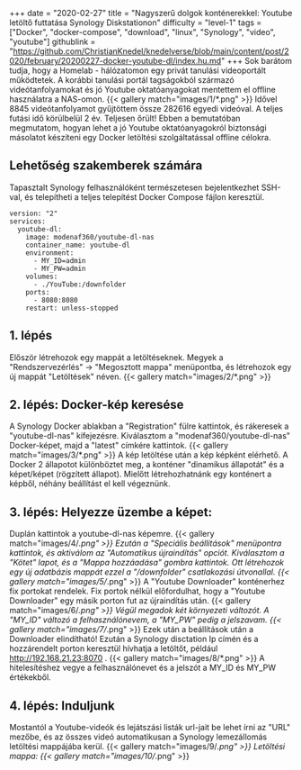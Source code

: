 +++
date = "2020-02-27"
title = "Nagyszerű dolgok konténerekkel: Youtube letöltő futtatása Synology Diskstationon"
difficulty = "level-1"
tags = ["Docker", "docker-compose", "download", "linux", "Synology", "video", "youtube"]
githublink = "https://github.com/ChristianKnedel/knedelverse/blob/main/content/post/2020/february/20200227-docker-youtube-dl/index.hu.md"
+++
Sok barátom tudja, hogy a Homelab - hálózatomon egy privát tanulási videoportált működtetek. A korábbi tanulási portál tagságokból származó videótanfolyamokat és jó Youtube oktatóanyagokat mentettem el offline használatra a NAS-omon.
{{< gallery match="images/1/*.png" >}}
Idővel 8845 videótanfolyamot gyűjtöttem össze 282616 egyedi videóval. A teljes futási idő körülbelül 2 év. Teljesen őrült! Ebben a bemutatóban megmutatom, hogyan lehet a jó Youtube oktatóanyagokról biztonsági másolatot készíteni egy Docker letöltési szolgáltatással offline célokra.
## Lehetőség szakemberek számára
Tapasztalt Synology felhasználóként természetesen bejelentkezhet SSH-val, és telepítheti a teljes telepítést Docker Compose fájlon keresztül.
```
version: "2"
services:
  youtube-dl:
    image: modenaf360/youtube-dl-nas
    container_name: youtube-dl
    environment:
      - MY_ID=admin
      - MY_PW=admin
    volumes:
      - ./YouTube:/downfolder
    ports:
      - 8080:8080
    restart: unless-stopped

```

## 1. lépés
Először létrehozok egy mappát a letöltéseknek. Megyek a "Rendszervezérlés" -> "Megosztott mappa" menüpontba, és létrehozok egy új mappát "Letöltések" néven.
{{< gallery match="images/2/*.png" >}}

## 2. lépés: Docker-kép keresése
A Synology Docker ablakban a "Registration" fülre kattintok, és rákeresek a "youtube-dl-nas" kifejezésre. Kiválasztom a "modenaf360/youtube-dl-nas" Docker-képet, majd a "latest" címkére kattintok.
{{< gallery match="images/3/*.png" >}}
A kép letöltése után a kép képként elérhető. A Docker 2 állapotot különböztet meg, a konténer "dinamikus állapotát" és a képet/képet (rögzített állapot). Mielőtt létrehozhatnánk egy konténert a képből, néhány beállítást el kell végeznünk.
## 3. lépés: Helyezze üzembe a képet:
Duplán kattintok a youtube-dl-nas képemre.
{{< gallery match="images/4/*.png" >}}
Ezután a "Speciális beállítások" menüpontra kattintok, és aktiválom az "Automatikus újraindítás" opciót. Kiválasztom a "Kötet" lapot, és a "Mappa hozzáadása" gombra kattintok. Ott létrehozok egy új adatbázis mappát ezzel a "/downfolder" csatlakozási útvonallal.
{{< gallery match="images/5/*.png" >}}
A "Youtube Downloader" konténerhez fix portokat rendelek. Fix portok nélkül előfordulhat, hogy a "Youtube Downloader" egy másik porton fut az újraindítás után.
{{< gallery match="images/6/*.png" >}}
Végül megadok két környezeti változót. A "MY_ID" változó a felhasználónevem, a "MY_PW" pedig a jelszavam.
{{< gallery match="images/7/*.png" >}}
Ezek után a beállítások után a Downloader elindítható! Ezután a Synology disctation Ip címén és a hozzárendelt porton keresztül hívhatja a letöltőt, például http://192.168.21.23:8070 .
{{< gallery match="images/8/*.png" >}}
A hitelesítéshez vegye a felhasználónevet és a jelszót a MY_ID és MY_PW értékekből.
## 4. lépés: Induljunk
Mostantól a Youtube-videók és lejátszási listák url-jait be lehet írni az "URL" mezőbe, és az összes videó automatikusan a Synology lemezállomás letöltési mappájába kerül.
{{< gallery match="images/9/*.png" >}}
Letöltési mappa:
{{< gallery match="images/10/*.png" >}}